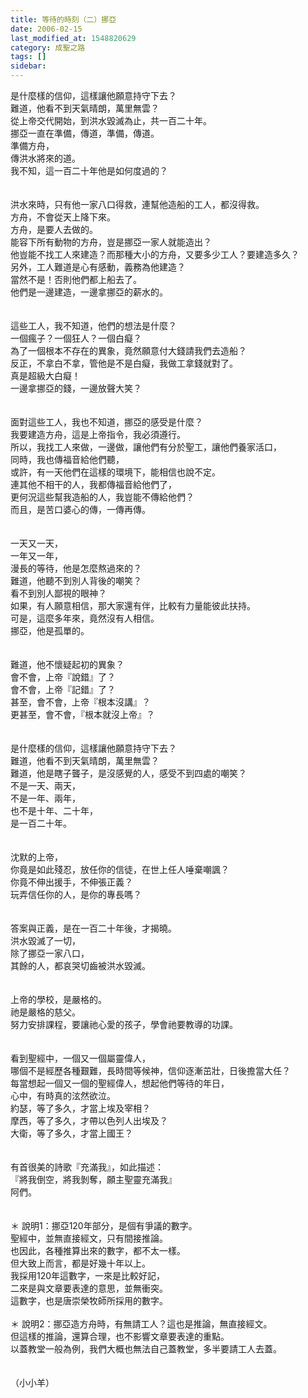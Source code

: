 ```yaml
---
title: 等待的時刻（二）挪亞
date: 2006-02-15
last_modified_at: 1548820629
category: 成聖之路
tags: []
sidebar: 
---
```


<div>是什麼樣的信仰，這樣讓他願意持守下去？</div>
<div>難道，他看不到天氣晴朗，萬里無雲？</div>
<div>從上帝交代開始，到洪水毀滅為止，共一百二十年。</div>
<div>挪亞一直在準備，傳道，準備，傳道。</div>
<div>準備方舟，</div>
<div>傳洪水將來的道。</div>
<div>我不知，這一百二十年他是如何度過的？</div>
<div> </div>
<div> </div>
<div>洪水來時，只有他一家八口得救，連幫他造船的工人，都沒得救。</div>
<div>方舟，不會從天上降下來。</div>
<div>方舟，是要人去做的。</div>
<div>能容下所有動物的方舟，豈是挪亞一家人就能造出？</div>
<div>他豈能不找工人來建造？而那種大小的方舟，又要多少工人？要建造多久？</div>
<div>另外，工人難道是心有感動，義務為他建造？</div>
<div>當然不是！否則他們都上船去了。</div>
<div>他們是一邊建造，一邊拿挪亞的薪水的。</div>
<div> </div>
<div> </div>
<div>這些工人，我不知道，他們的想法是什麼？</div>
<div>一個瘋子？一個狂人？一個白癡？</div>
<div>為了一個根本不存在的異象，竟然願意付大錢請我們去造船？</div>
<div>反正，不拿白不拿，管他是不是白癡，我做工拿錢就對了。</div>
<div>真是超級大白癡！</div>
<div>一邊拿挪亞的錢，一邊放聲大笑？</div>
<div> </div>
<div> </div>
<div>面對這些工人，我也不知道，挪亞的感受是什麼？</div>
<div>我要建造方舟，這是上帝指令，我必須遵行。</div>
<div>所以，我找工人來做，一邊做，讓他們有分於聖工，讓他們養家活口，</div>
<div>同時，我也傳福音給他們聽，</div>
<div>或許，有一天他們在這樣的環境下，能相信也說不定。</div>
<div>連其他不相干的人，我都傳福音給他們了，</div>
<div>更何況這些幫我造船的人，我豈能不傳給他們？</div>
<div>而且，是苦口婆心的傳，一傳再傳。</div>
<div> </div>
<div> </div>
<div>一天又一天，</div>
<div>一年又一年，</div>
<div>漫長的等待，他是怎麼熬過來的？</div>
<div>難道，他聽不到別人背後的嘲笑？</div>
<div>看不到別人鄙視的眼神？</div>
<div>如果，有人願意相信，那大家還有伴，比較有力量能彼此扶持。</div>
<div>可是，這麼多年來，竟然沒有人相信。</div>
<div>挪亞，他是孤單的。</div>
<div> </div>
<div> </div>
<div>難道，他不懷疑起初的異象？</div>
<div>會不會，上帝『說錯』了？</div>
<div>會不會，上帝『記錯』了？</div>
<div>甚至，會不會，上帝『根本沒講』？</div>
<div>更甚至，會不會，『根本就沒上帝』？</div>
<div> </div>
<div> </div>
<div>是什麼樣的信仰，這樣讓他願意持守下去？</div>
<div>難道，他看不到天氣晴朗，萬里無雲？</div>
<div>難道，他是瞎子聾子，是沒感覺的人，感受不到四處的嘲笑？</div>
<div>不是一天、兩天，</div>
<div>不是一年、兩年，</div>
<div>也不是十年、二十年，</div>
<div>是一百二十年。</div>
<div> </div>
<div> </div>
<div>沈默的上帝，</div>
<div>你竟是如此殘忍，放任你的信徒，在世上任人唾棄嘲諷？</div>
<div>你竟不伸出援手，不伸張正義？</div>
<div>玩弄信任你的人，是你的專長嗎？</div>
<div> </div>
<div> </div>
<div>答案與正義，是在一百二十年後，才揭曉。</div>
<div>洪水毀滅了一切，</div>
<div>除了挪亞一家八口，</div>
<div>其餘的人，都哀哭切齒被洪水毀滅。</div>
<div> </div>
<div> </div>
<div>上帝的學校，是嚴格的。</div>
<div>祂是嚴格的慈父。</div>
<div>努力安排課程，要讓祂心愛的孩子，學會祂要教導的功課。</div>
<div> </div>
<div> </div>
<div>看到聖經中，一個又一個屬靈偉人，</div>
<div>哪個不是經歷各種艱難，長時間等候神，信仰逐漸茁壯，日後擔當大任？</div>
<div>每當想起一個又一個的聖經偉人，想起他們等待的年日，</div>
<div>心中，有時真的泫然欲泣。</div>
<div>約瑟，等了多久，才當上埃及宰相？</div>
<div>摩西，等了多久，才帶以色列人出埃及？</div>
<div>大衛，等了多久，才當上國王？</div>
<div> </div>
<div> </div>
<div>有首很美的詩歌『充滿我』，如此描述：</div>
<div>『將我倒空，將我剝奪，願主聖靈充滿我』</div>
<div>阿們。</div>
<div> </div>
<div> </div>
<div>＊<span style="white-space:pre"> </span>說明1：挪亞120年部分，是個有爭議的數字。</div>
<div>聖經中，並無直接經文，只有間接推論。</div>
<div>也因此，各種推算出來的數字，都不太一樣。</div>
<div>但大致上而言，都是好幾十年以上。</div>
<div>我採用120年這數字，一來是比較好記，</div>
<div>二來是與文章要表達的意思，並無衝突。</div>
<div>這數字，也是唐崇榮牧師所採用的數字。</div>
<div> </div>
<div>＊<span style="white-space:pre"> </span>說明2：挪亞造方舟時，有無請工人？這也是推論，無直接經文。</div>
<div>但這樣的推論，還算合理，也不影響文章要表達的重點。</div>
<div>以蓋教堂一般為例，我們大概也無法自己蓋教堂，多半要請工人去蓋。</div>
<div> </div>
<div> </div>
<div>（小小羊）</div>
